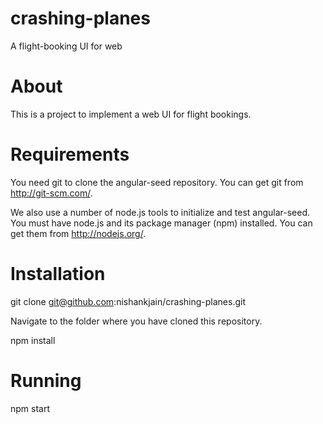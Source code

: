 # crashing-planes
A flight-booking UI for web

# About

This is a project to implement a web UI for flight bookings.

# Requirements

You need git to clone the angular-seed repository. You can get git from http://git-scm.com/.

We also use a number of node.js tools to initialize and test angular-seed. You must have node.js and its package manager (npm) installed. You can get them from http://nodejs.org/.

# Installation

git clone git@github.com:nishankjain/crashing-planes.git

Navigate to the folder where you have cloned this repository.

npm install

# Running

npm start
